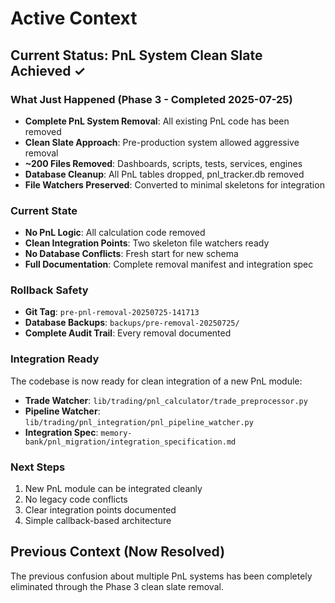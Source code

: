 # Active Context

## Current Status: PnL System Clean Slate Achieved ✓

### What Just Happened (Phase 3 - Completed 2025-07-25)
- **Complete PnL System Removal**: All existing PnL code has been removed
- **Clean Slate Approach**: Pre-production system allowed aggressive removal
- **~200 Files Removed**: Dashboards, scripts, tests, services, engines
- **Database Cleanup**: All PnL tables dropped, pnl_tracker.db removed
- **File Watchers Preserved**: Converted to minimal skeletons for integration

### Current State
- **No PnL Logic**: All calculation code removed
- **Clean Integration Points**: Two skeleton file watchers ready
- **No Database Conflicts**: Fresh start for new schema
- **Full Documentation**: Complete removal manifest and integration spec

### Rollback Safety
- **Git Tag**: `pre-pnl-removal-20250725-141713`
- **Database Backups**: `backups/pre-removal-20250725/`
- **Complete Audit Trail**: Every removal documented

### Integration Ready
The codebase is now ready for clean integration of a new PnL module:
- **Trade Watcher**: `lib/trading/pnl_calculator/trade_preprocessor.py`
- **Pipeline Watcher**: `lib/trading/pnl_integration/pnl_pipeline_watcher.py`
- **Integration Spec**: `memory-bank/pnl_migration/integration_specification.md`

### Next Steps
1. New PnL module can be integrated cleanly
2. No legacy code conflicts
3. Clear integration points documented
4. Simple callback-based architecture

## Previous Context (Now Resolved)
The previous confusion about multiple PnL systems has been completely eliminated through the Phase 3 clean slate removal. 